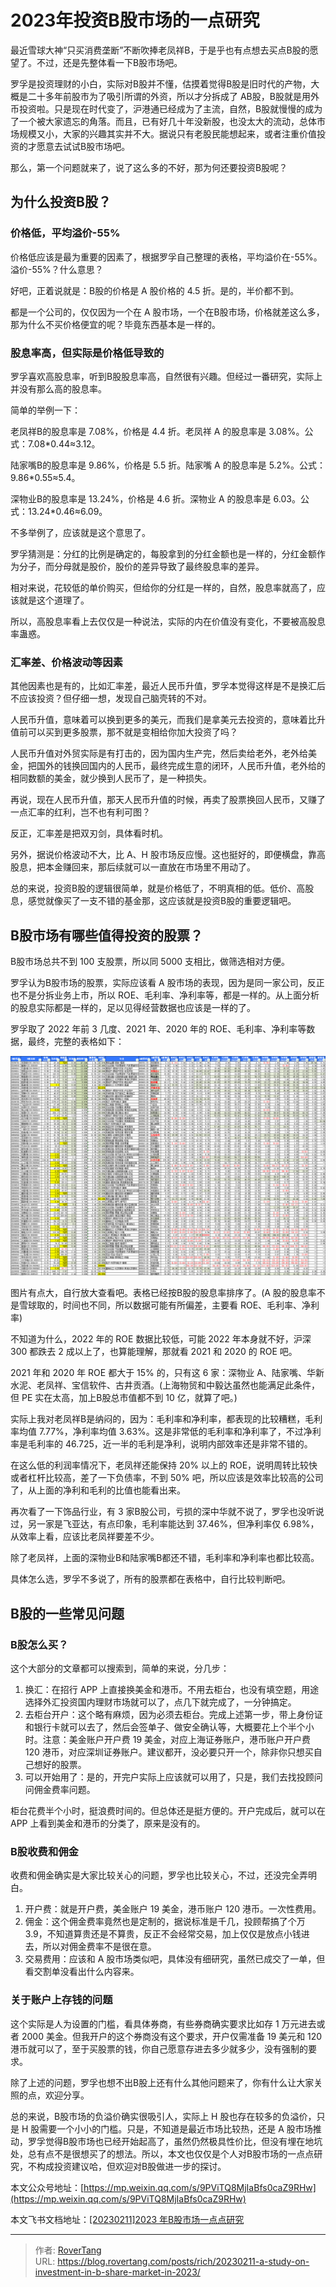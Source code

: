 # 2023年投资B股市场的一点研究

最近雪球大神“只买消费垄断”不断吹捧老凤祥B，于是乎也有点想去买点B股的愿望了。不过，还是先整体看一下B股市场吧。

罗孚是投资理财的小白，实际对B股并不懂，估摸着觉得B股是旧时代的产物，大概是二十多年前股市为了吸引所谓的外资，所以才分拆成了 AB股，B股就是用外币投资啦。只是现在时代变了，沪港通已经成为了主流，自然，B股就慢慢的成为了一个被大家遗忘的角落。而且，已有好几十年没新股，也没太大的流动，总体市场规模又小，大家的兴趣其实并不大。据说只有老股民能想起来，或者注重价值投资的才愿意去试试B股市场吧。

那么，第一个问题就来了，说了这么多的不好，那为何还要投资B股呢？

## 为什么投资B股？

### 价格低，平均溢价-55%

价格低应该是最为重要的因素了，根据罗孚自己整理的表格，平均溢价在-55%。溢价-55%？什么意思？

好吧，正着说就是：B股的价格是 A 股价格的 4.5 折。是的，半价都不到。

都是一个公司的，仅仅因为一个在 A 股市场，一个在B股市场，价格就差这么多，那为什么不买价格便宜的呢？毕竟东西基本是一样的。

### 股息率高，但实际是价格低导致的

罗孚喜欢高股息率，听到B股股息率高，自然很有兴趣。但经过一番研究，实际上并没有那么高的股息率。

简单的举例一下：

老凤祥B的股息率是 7.08%，价格是 4.4 折。老凤祥 A 的股息率是 3.08%。公式：7.08*0.44≈3.12。

陆家嘴B的股息率是 9.86%，价格是 5.5 折。陆家嘴 A 的股息率是 5.2%。公式：9.86*0.55≈5.4。

深物业B的股息率是 13.24%，价格是 4.6 折。深物业 A 的股息率是 6.03。公式：13.24*0.46≈6.09。

不多举例了，应该就是这个意思了。

罗孚猜测是：分红的比例是确定的，每股拿到的分红金额也是一样的，分红金额作为分子，而分母就是股价，股价的差异导致了最终股息率的差异。

相对来说，花较低的单价购买，但给你的分红是一样的，自然，股息率就高了，应该就是这个道理了。

所以，高股息率看上去仅仅是一种说法，实际的内在价值没有变化，不要被高股息率蛊惑。

### 汇率差、价格波动等因素

其他因素也是有的，比如汇率差，最近人民币升值，罗孚本觉得这样是不是换汇后不应该投资？但仔细一想，发现自己脑壳转的不对。

人民币升值，意味着可以换到更多的美元，而我们是拿美元去投资的，意味着比升值前可以买到更多股票，那不就是变相给你加大投资了吗？

人民币升值对外贸实际是有打击的，因为国内生产完，然后卖给老外，老外给美金，把国外的钱换回国内的人民币，最终完成生意的闭环，人民币升值，老外给的相同数额的美金，就少换到人民币了，是一种损失。

再说，现在人民币升值，那天人民币升值的时候，再卖了股票换回人民币，又赚了一点汇率的红利，岂不也有利可图？

反正，汇率差是把双刃剑，具体看时机。

另外，据说价格波动不大，比 A、H 股市场反应慢。这也挺好的，即便横盘，靠高股息，把本金赚回来，那后续就可以一直放在市场里不用动了。

总的来说，投资B股的逻辑很简单，就是价格低了，不明真相的低。低价、高股息，感觉就像买了一支不错的基金那，这应该就是投资B股的重要逻辑吧。

## B股市场有哪些值得投资的股票？

B股市场总共不到 100 支股票，所以同 5000 支相比，做筛选相对方便。

罗孚认为B股市场的股票，实际应该看 A 股市场的表现，因为是同一家公司，反正也不是分拆业务上市，所以 ROE、毛利率、净利率等，都是一样的。从上面分析的股息实际都是一样的，足以见得经营数据也应该是一样的了。

罗孚取了 2022 年前 3 几度、2021 年、2020 年的 ROE、毛利率、净利率等数据，最终，完整的表格如下：

![](static/boxcnjLKnxubSwmJhYY2jt1kUZf.png)

图片有点大，自行放大查看吧。表格已经按B股的股息率排序了。(A 股的股息率不是雪球取的，时间也不同，所以数据可能有所偏差，主要看 ROE、毛利率、净利率)

不知道为什么，2022 年的 ROE 数据比较低，可能 2022 年本身就不好，沪深 300 都跌去 2 成以上了，也算能理解，那就看 2021 和 2020 的 ROE 吧。

2021 年和 2020 年 ROE 都大于 15% 的，只有这 6 家：深物业 A、陆家嘴、华新水泥、老凤祥、宝信软件、古井贡酒。(上海物贸和中毅达虽然也能满足此条件，但 PE 实在太高，加上B股总市值都不到 10 亿，就算了吧。)

实际上我对老凤祥B是纳闷的，因为：毛利率和净利率，都表现的比较糟糕，毛利率均值 7.77%，净利率均值 3.63%。这是非常低的毛利率和净利率了，不过净利率是毛利率的 46.725，近一半的毛利是净利，说明内部效率还是非常不错的。

在这么低的利润率情况下，老凤祥还能保持 20% 以上的 ROE，说明周转比较快或者杠杆比较高，差了一下负债率，不到 50% 吧，所以应该是效率比较高的公司了，从上面的净利和毛利的比值也能看出来。

再次看了一下饰品行业，有 3 家B股公司，亏损的深中华就不说了，罗孚也没听说过，另一家是飞亚达，有点印象，毛利率能达到 37.46%，但净利率仅 6.98%，从效率上看，应该比老凤祥要差不少。

除了老凤祥，上面的深物业B和陆家嘴B都还不错，毛利率和净利率也都比较高。

具体怎么选，罗孚不多说了，所有的股票都在表格中，自行比较判断吧。

## B股的一些常见问题

### B股怎么买？

这个大部分的文章都可以搜索到，简单的来说，分几步：

1. 换汇：在招行 APP 上直接换美金和港币。不用去柜台，也没有填空题，用途选择外汇投资国内理财市场就可以了，点几下就完成了，一分钟搞定。
2. 去柜台开户：这个略有麻烦，因为必须去柜台。完成上述第一步，带上身份证和银行卡就可以去了，然后会签单子、做安全确认等，大概要花上个半个小时。注意：美金账户开户费 19 美金，对应上海证券账户，港币账户开户费 120 港币，对应深圳证券账户。建议都开，没必要只开一个，除非你只想买自己想好的股票。
3. 可以开始用了：是的，开完户实际上应该就可以用了，只是，我们去找投顾问问佣金费率问题。

柜台花费半个小时，挺浪费时间的。但总体还是挺方便的。开户完成后，就可以在 APP 上看到美金和港币的分类了，原来是没有的。

### B股收费和佣金

收费和佣金确实是大家比较关心的问题，罗孚也比较关心，不过，还没完全弄明白。

1. 开户费：就是开户费，美金账户 19 美金，港币账户 120 港币。一次性费用。
2. 佣金：这个佣金费率竟然也是定制的，据说标准是千几，投顾帮搞了个万 3.9，不知道算贵还是不算贵，反正不会经常交易，加上仅仅是放点小钱进去，所以对佣金费率不是很在意。
3. 交易费用：应该和 A 股市场类似吧，具体没有细研究，虽然已成交了一单，但看交割单没看出什么内容来。

### 关于账户上存钱的问题

这个实际是人为设置的门槛，看具体券商，有些券商确实要求比如存 1 万元进去或者 2000 美金。但我开户的这个券商没有这个要求，开户仅需准备 19 美元和 120 港币就可以了，至于买股票的钱，你自己愿意存进去多少就多少，没有强制的要求。

除了上述的问题，罗孚也想不出B股上还有什么其他问题来了，你有什么让大家关照的点，欢迎分享。

总的来说，B股市场的负溢价确实很吸引人，实际上 H 股也存在较多的负溢价，只是 H 股需要一个小小的门槛。只是，不知道是最近市场比较热，还是 A 股市场推动，罗孚觉得B股市场也已经开始起高了，虽然仍然极具性价比，但没有埋在地坑处，总有点不是很想买了的想法。所以，本文也仅仅是个人对B股市场的一点点研究，不构成投资建议哈，但欢迎对B股做进一步的探讨。

本文公众号地址：[https://mp.weixin.qq.com/s/9PViTQ8MjIaBfs0caZ9RHw](https://mp.weixin.qq.com/s/9PViTQ8MjIaBfs0caZ9RHw)

本文飞书文档地址：[[20230211]2023 年B股市场一点点研究](https://rovertang.feishu.cn/docx/POngdh97qokxAsxp46FcNsmOnHb)


---

> 作者: [RoverTang](https://rovertang.com)  
> URL: https://blog.rovertang.com/posts/rich/20230211-a-study-on-investment-in-b-share-market-in-2023/  

